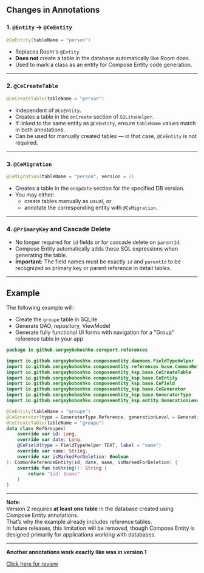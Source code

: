 ## Changes in Annotations

### 1. `@Entity` → `@CeEntity`
```kotlin
@CeEntity(tableName = "person")
```
- Replaces Room's `@Entity`.
- **Does not** create a table in the database automatically like Room does.  
- Used to mark a class as an entity for Compose Entity code generation.

---

### 2. `@CeCreateTable`
```kotlin
@CeCreateTable(tableName = "person")
```
- Independent of `@CeEntity`.  
- Creates a table in the `onCreate` section of `SQLiteHelper`.  
- If linked to the same entity as `@CeEntity`, ensure `tableName` values match in both annotations.  
- Can be used for manually created tables — in that case, `@CeEntity` is not required.

---

### 3. `@CeMigration`
```kotlin
@CeMigration(tableName = "person", version = 2)
```
- Creates a table in the `onUpdate` section for the specified DB version.  
- You may either:
  - create tables manually as usual, or
  - annotate the corresponding entity with `@CeMigration`.

---

### 4. `@PrimaryKey` and Cascade Delete
- No longer required for `id` fields or for cascade delete on `parentId`.  
- Compose Entity automatically adds these SQL expressions when generating the table.  
- **Important:** The field names must be exactly `id` and `parentId` to be recognized as primary key or parent reference in detail tables.

---

## Example

The following example will:
- Create the `groupe` table in SQLite
- Generate DAO, repository, ViewModel
- Generate fully functional UI forms with navigation for a "Group" reference table in your app

```kotlin
package io.github.sergeyboboshko.cereport.references

import io.github.sergeyboboshko.composeentity.daemons.FieldTypeHelper
import io.github.sergeyboboshko.composeentity.references.base.CommonReferenceEntity
import io.github.sergeyboboshko.composeentity_ksp.base.CeCreateTable
import io.github.sergeyboboshko.composeentity_ksp.base.CeEntity
import io.github.sergeyboboshko.composeentity_ksp.base.CeField
import io.github.sergeyboboshko.composeentity_ksp.base.CeGenerator
import io.github.sergeyboboshko.composeentity_ksp.base.GeneratorType
import io.github.sergeyboboshko.composeentity_ksp.entity.GenerationLevel

@CeEntity(tableName = "groupe")
@CeGenerator(type = GeneratorType.Reference, generationLevel = GenerationLevel.UI)
@CeCreateTable(tableName = "groupe")
data class RefGroupes(
    override var id: Long,
    override var date: Long,
    @CeField(type = FieldTypeHelper.TEXT, label = "name")
    override var name: String,
    override var isMarkedForDeletion: Boolean
): CommonReferenceEntity(id, date, name, isMarkedForDeletion) {
    override fun toString(): String {
        return "$id: $name"
    }
}
```

---

**Note:**  
Version 2 requires **at least one table** in the database created using Compose Entity annotations.  
That’s why the example already includes reference tables.  
In future releases, this limitation will be removed, though Compose Entity is designed primarily for applications working with databases.

---

**Another annotations work exactly like was in version 1**

[Click here for review](https://wool-fontina-39f.notion.site/Compose-Entity-KSP-1bbac9e714318004866fd9fd627a25e1)
